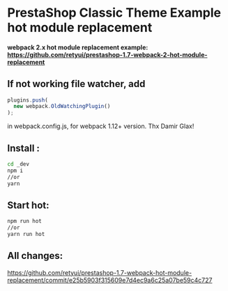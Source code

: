 # PrestaShop Classic Theme Example hot module replacement

#### webpack 2.x hot module replacement example:  https://github.com/retyui/prestashop-1.7-webpack-2-hot-module-replacement

## If not working file watcher, add
```js
plugins.push(
  new webpack.OldWatchingPlugin()
);
```
in webpack.config.js, for webpack 1.12+ version.
Thx Damir Glax!


## Install :
```bash
cd _dev
npm i 
//or
yarn 
```

## Start hot:
```bash
npm run hot
//or
yarn run hot
```
## All changes:
https://github.com/retyui/prestashop-1.7-webpack-hot-module-replacement/commit/e25b5903f315609e7d4ec9a6c25a07be59c4c727
